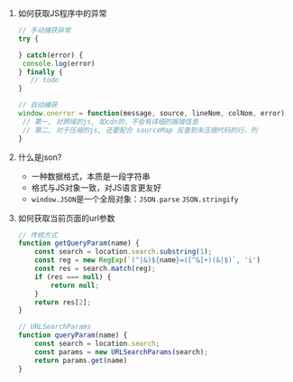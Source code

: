 1. 如何获取JS程序中的异常

   ```javascript
   // 手动捕获异常
   try {

   } catch(error) {
    console.log(error)
   } finally {
      // todo
   }

   // 自动捕获
   window.onerror = function(message, source, lineNom, colNom, error) {
    // 第一, 对跨域的js, 如cdn的，不会有详细的报错信息
    // 第二, 对于压缩的js, 还要配合 sourceMap 反查到未压缩代码的行，列
   }
   ```

2. 什么是json?
    - 一种数据格式，本质是一段字符串
    - 格式与JS对象一致，对JS语言更友好
    - `window.JSON`是一个全局对象：`JSON.parse` `JSON.stringify`

3. 如何获取当前页面的url参数
    
    ```javascript
    // 传统方式
    function getQueryParam(name) {
        const search = location.search.substring(1);
        const reg = new RegExp(`(^|&)${name}=([^&]+)(&|$)`, 'i')
        const res = search.match(reg);
        if (res === null) {
            return null;
        }
        return res[2];
    }

    // URLSearchParams
    function queryParam(name) {
        const search = location.search;
        const params = new URLSearchParams(search);
        return params.get(name)
    }   
    ```